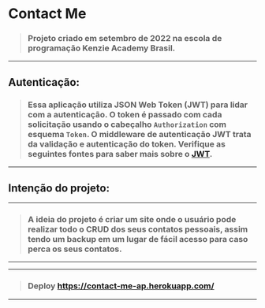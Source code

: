 # Contact Me

> ### Projeto criado em setembro de 2022 na escola de programação Kenzie Academy Brasil.
----------
## Autenticação:
> ### Essa aplicação utiliza JSON Web Token (JWT) para lidar com a autenticação. O token é passado com cada solicitação usando o cabeçalho `Authorization` com esquema `Token`. O middleware de autenticação JWT trata da validação e autenticação do token. Verifique as seguintes fontes para saber mais sobre o [JWT](https://www.npmjs.com/package/jsonwebtoken).
---------

## Intenção do projeto:
---------
> ### A ideia do projeto é criar um site onde o usuário pode realizar todo o CRUD dos seus contatos pessoais, assim tendo um backup em um lugar de fácil acesso para caso perca os seus contatos.
----------

----------
> ### Deploy https://contact-me-ap.herokuapp.com/
----------
